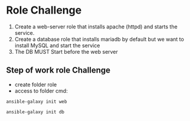 # Role Challenge
1) Create a web-server role that installs apache (httpd) and starts the service.
2) Create a database role that installs mariadb by default but we want to install MySQL and start the service
3) The DB MUST Start before the web server

## Step of work role Challenge
- create folder role
- access to folder cmd: 
```
ansible-galaxy init web
```
```
ansible-galaxy init db
```